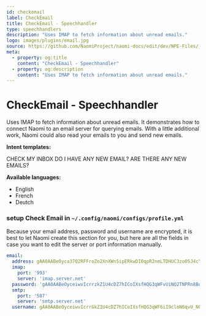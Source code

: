 ```yaml
---
id: checkemail
label: CheckEmail
title: CheckEmail - Speechhandler
type: speechhandlers
description: "Uses IMAP to fetch information about unread emails."
logo: images/plugins/email.jpg
source: https://github.com/NaomiProject/naomi-docs/edit/dev/NPE-Files/_plugins_speechhandlers/Check-Email/readme.md
meta:
  - property: og:title
    content: "CheckEmail - Speechhandler"
  - property: og:description
    content: "Uses IMAP to fetch information about unread emails."
---
```



# CheckEmail - Speechhandler <Badge text="Included"/>

<PluginLogo/> 

Uses IMAP to fetch information about unread emails. It demonstrates how to connect Naomi to an email server for querying emails. With a little additional work, Naomi could also read your emails to you and send new emails.

**Intent templates:**

 CHECK MY INBOX
 DO I HAVE ANY NEW EMAIL?
 ARE THERE ANY NEW EMAILS?

**Available languages:**

* English
* French
* Deutch

### setup Check Email in `~/.config/naomi/configs/profile.yml`

Because your email address, password and username are encrypted, it is best to let Naomi create this section for you, but here are all the fields in case you want to edit the server or port information manually.
```yaml
email:
  address: gAA0AABeOyca37Q2RFFroZo2XnXWn5ipERkwDI0qpR2nmLTDHUC3zo05J4cYA8oem7gUDj9QZg_ZMk1Gb0Nm5lU1tbzay6vZtg==
  imap:
    port: '993'
    server: 'imap.server.net'
  password: 'gAA0AABeOyceiwvIcrrzkZ1U4cDZ7hICoIXsfHQG3qWFvUiNQ2TNPRn8BqboxIH-KJDfwRgYafRSfN8iWYlqcTqg6iI9cloN6q=='
  smtp:
    port: '587'
    server: 'smtp.server.net'
  username: gAA0AABeOyceiwvIcrrGkZ1U4cDZ7hICoIXsfHQG3qWF6iI9cloN6qvU_NQ2TNPRn8BqboxIH-KJDfwRgYafRSfN8iWYlqcTqg==
```

<EditPageLink/>